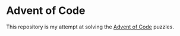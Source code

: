 # Advent of Code
This repository is my attempt at solving the [Advent of Code](https://adventofcode.com) puzzles.